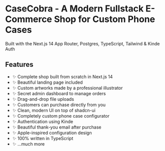 # CaseCobra - A Modern Fullstack E-Commerce Shop for Custom Phone Cases

Built with the Next.js 14 App Router, Postgres, TypeScript, Tailwind & Kinde Auth

## Features

- ✨ Complete shop built from scratch in Next.js 14
- ✨ Beautiful landing page included
- ✨ Custom artworks made by a professional illustrator
- ✨ Secret admin dashboard to manage orders
- ✨ Drag-and-drop file uploads
- ✨ Customers can purchase directly from you
- ✨ Clean, modern UI on top of shadcn-ui
- ✨ Completely custom phone case configurator
- ✨ Authentication using Kinde
- ✨ Beautiful thank-you email after purchase
- ✨ Apple-inspired configuration design
- ✨ 100% written in TypeScript
- ✨ ...much more

